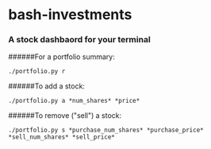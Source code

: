 # bash-investments
### A stock dashbaord for your terminal

######For a portfolio summary:

```./portfolio.py r ```

######To add a stock:

```./portfolio.py a *num_shares* *price*```

######To remove ("sell") a stock:

```./portfolio.py s *purchase_num_shares* *purchase_price* *sell_num_shares* *sell_price*```
